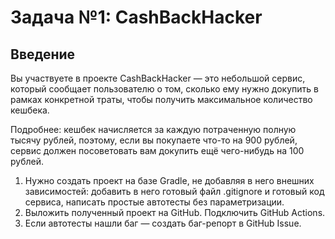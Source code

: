 # Задача №1: CashBackHacker
## Введение
Вы участвуете в проекте CashBackHacker — это небольшой сервис, который сообщает пользователю о том, сколько ему нужно докупить в рамках конкретной траты, чтобы получить максимальное количество кешбека.

Подробнее: кешбек начисляется за каждую потраченную полную тысячу рублей, поэтому, если вы покупаете что-то на 900 рублей, сервис должен посоветовать вам докупить ещё чего-нибудь на 100 рублей.

1. Нужно создать проект на базе Gradle, не добавляя в него внешних зависимостей: добавить в него готовый файл .gitignore и готовый код сервиса, написать простые автотесты без параметризации. 
2. Выложить полученный проект на GitHub. Подключить GitHub Actions. 
3. Если автотесты нашли баг — создать баг-репорт в GitHub Issue.
